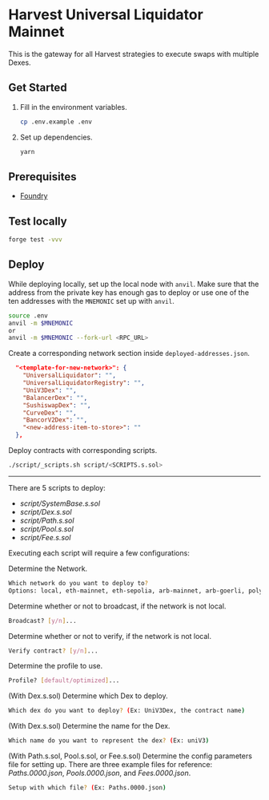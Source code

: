 # Harvest Universal Liquidator Mainnet

This is the gateway for all Harvest strategies to execute swaps with multiple Dexes.

## Get Started

1.  Fill in the environment variables.

    ```bash
    cp .env.example .env
    ```

2.  Set up dependencies.

    ```bash
    yarn
    ```

## Prerequisites

- [Foundry](https://github.com/foundry-rs/foundry)

## Test locally

```bash
forge test -vvv
```

## Deploy

While deploying locally, set up the local node with `anvil`. Make sure that the address from the private key has enough gas to deploy or use one of the ten addresses with the `MNEMONIC` set up with `anvil`.

```bash
source .env
anvil -m $MNEMONIC
or
anvil -m $MNEMONIC --fork-url <RPC_URL>
```

Create a corresponding network section inside `deployed-addresses.json`.

```json
  "<template-for-new-network>": {
    "UniversalLiquidator": "",
    "UniversalLiquidatorRegistry": "",
    "UniV3Dex": "",
    "BalancerDex": "",
    "SushiswapDex": "",
    "CurveDex": "",
    "BancorV2Dex": "",
    "<new-address-item-to-store>": ""
  },
```

Deploy contracts with corresponding scripts.

```bash
./script/_scripts.sh script/<SCRIPTS.s.sol>
```

---

There are 5 scripts to deploy:

- _script/SystemBase.s.sol_
- _script/Dex.s.sol_
- _script/Path.s.sol_
- _script/Pool.s.sol_
- _script/Fee.s.sol_

Executing each script will require a few configurations:

Determine the Network.

```bash
Which network do you want to deploy to?
Options: local, eth-mainnet, eth-sepolia, arb-mainnet, arb-goerli, polygon-mainnet, polygon-mumbai
```

Determine whether or not to broadcast, if the network is not local.

```bash
Broadcast? [y/n]...
```

Determine whether or not to verify, if the network is not local.

```bash
Verify contract? [y/n]...
```

Determine the profile to use.

```bash
Profile? [default/optimized]...
```

(With Dex.s.sol) Determine which Dex to deploy.

```bash
Which dex do you want to deploy? (Ex: UniV3Dex, the contract name)
```

(With Dex.s.sol) Determine the name for the Dex.

```bash
Which name do you want to represent the dex? (Ex: uniV3)
```

(With Path.s.sol, Pool.s.sol, or Fee.s.sol) Determine the config parameters file for setting up. There are three example files for reference: _Paths.0000.json_, _Pools.0000.json_, and _Fees.0000.json_.

```bash
Setup with which file? (Ex: Paths.0000.json)
```
